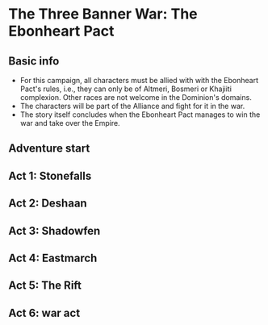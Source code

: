 <!-- @PageTitle: The Three Banner War: The Ebonheart Pact | Campaigns -->

# The Three Banner War: The Ebonheart Pact

## Basic info
- For this campaign, all characters must be allied with with the Ebonheart Pact's rules, i.e., they can only be of Altmeri, Bosmeri or Khajiiti complexion. Other races are not welcome in the Dominion's domains.
- The characters will be part of the Alliance and fight for it in the war.
- The story itself concludes when the Ebonheart Pact manages to win the war and take over the Empire.

## Adventure start
## Act 1: Stonefalls
## Act 2: Deshaan
## Act 3: Shadowfen
## Act 4: Eastmarch
## Act 5: The Rift
## Act 6: war act